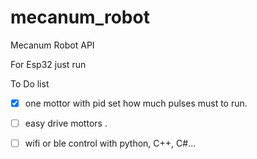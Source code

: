 # mecanum_robot
Mecanum Robot API

For Esp32 just run



To Do list

- [X] one mottor with pid set how much pulses must to run.
- [ ] easy drive mottors .
- [ ] wifi or ble control with python, C++, C#...

